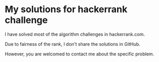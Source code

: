 My solutions for hackerrank challenge
======

I have solved most of the algorithm challenges in hackerrank.com.

Due to fairness of the rank, I don't share the solutions in GitHub.

However, you are welcomed to contact me about the specific problem.


